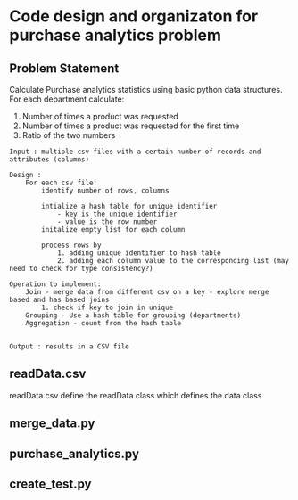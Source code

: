 # Code design and organizaton for purchase analytics problem


##  Problem Statement
Calculate Purchase analytics statistics using basic python data structures.
For each department calculate:

1. Number of times a product was requested
2. Number of times a product was requested for the first time
3. Ratio of the two numbers

```
Input : multiple csv files with a certain number of records and attributes (columns)

Design :
	For each csv file:
		identify number of rows, columns

		intialize a hash table for unique identifier
			- key is the unique identifier
			- value is the row number
		initalize empty list for each column

		process rows by
			1. adding unique identifier to hash table
			2. adding each column value to the corresponding list (may need to check for type consistency?)

Operation to implement:
	Join - merge data from different csv on a key - explore merge based and has based joins
		1. check if key to join in unique
	Grouping - Use a hash table for grouping (departments)
	Aggregation - count from the hash table 


Output : results in a CSV file

```

## readData.csv
readData.csv define the readData class which defines the data class


## merge_data.py


## purchase_analytics.py


## create_test.py

